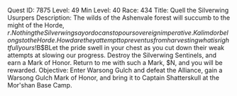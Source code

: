 Quest ID: 7875
Level: 49
Min Level: 40
Race: 434
Title: Quell the Silverwing Usurpers
Description: The wilds of the Ashenvale forest will succumb to the might of the Horde, $r. Nothing the Silverwing say or do can stop our sovereign imperative. Kalimdor belongs to the Horde. How dare they attempt to prevent us from harvesting what is rightfully ours!$B$BLet the pride swell in your chest as you cut down their weak attempts at slowing our progress. Destroy the Silverwing Sentinels, and earn a Mark of Honor.  Return to me with such a Mark, $N, and you will be rewarded.
Objective: Enter Warsong Gulch and defeat the Alliance, gain a Warsong Gulch Mark of Honor, and bring it to Captain Shatterskull at the Mor'shan Base Camp.
